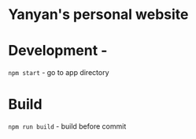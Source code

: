 # Yanyan's personal website

# Development -
`npm start` - go to app directory

# Build
`npm run build` - build before commit
